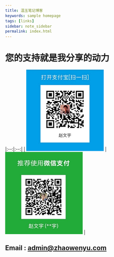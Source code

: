 ```yaml
---
title: 温玉笔记博客
keywords: sample homepage
tags: [links]
sidebar: note_sidebar
permalink: index.html
---
```


# 您的支持就是我分享的动力

|:--:|:--:|
| <img src="images/alipay-mini.jpg" /> | <img src="images/wepay-mini.jpg"  /> |

## Email : admin@zhaowenyu.com

